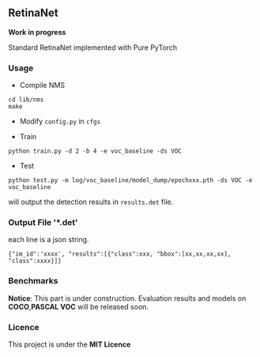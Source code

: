 ## RetinaNet

**Work in progress**

Standard RetinaNet implemented with Pure PyTorch

### Usage

* Compile NMS

````
cd lib/nms
make
````

* Modify `config.py` in `cfgs`

* Train

````
python train.py -d 2 -b 4 -e voc_baseline -ds VOC
````

* Test

````
python test.py -m log/voc_baseline/model_dump/epochxxx.pth -ds VOC -e voc_baseline
````

will output the detection results in `results.det` file.

### Output File '*.det'

each line is a json string.

````
{"im_id":'xxxx', "results":[{"class":xxx, "bbox":[xx,xx,xx,xx], "class":xxxx}]}
````

### Benchmarks
**Notice**: This part is under construction. Evaluation results and models on **COCO**,**PASCAL VOC** will be released soon. 


### Licence

This project is under the **MIT Licence**